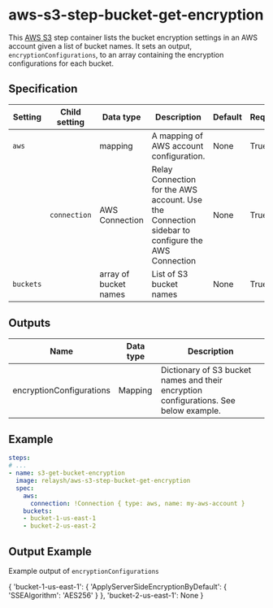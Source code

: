 # aws-s3-step-bucket-get-encryption

This [AWS S3](https://aws.amazon.com/s3/) step container lists the bucket encryption 
settings in an AWS account given a list of bucket names. It sets an output, `encryptionConfigurations`, 
to an array containing the encryption configurations for each bucket.

## Specification

| Setting | Child setting | Data type | Description | Default | Required |
|---------|---------------|-----------|-------------|---------|----------|
| `aws` || mapping | A mapping of AWS account configuration. | None | True |
|| `connection` | AWS Connection | Relay Connection for the AWS account. Use the Connection sidebar to configure the AWS Connection | None | True |
| `buckets` || array of bucket names | List of S3 bucket names | None | True | 

## Outputs

| Name | Data type | Description |
|------|-----------|-------------|
| encryptionConfigurations | Mapping | Dictionary of S3 bucket names and their encryption configurations. See below example.|

## Example

```yaml
steps:
# ...
- name: s3-get-bucket-encryption
  image: relaysh/aws-s3-step-bucket-get-encryption
  spec:
    aws:
      connection: !Connection { type: aws, name: my-aws-account } 
    buckets:
    - bucket-1-us-east-1
    - bucket-2-us-east-2
```

## Output Example
Example output of `encryptionConfigurations`

{
   'bucket-1-us-east-1':
      {
         'ApplyServerSideEncryptionByDefault': 
            {
               'SSEAlgorithm': 'AES256'
            }
      },
   'bucket-2-us-east-1': None
}
